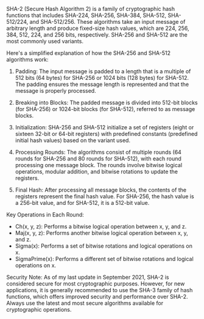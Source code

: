 SHA-2 (Secure Hash Algorithm 2) is a family of cryptographic hash functions that includes SHA-224, SHA-256, SHA-384, SHA-512, SHA-512/224, and SHA-512/256. These algorithms take an input message of arbitrary length and produce fixed-size hash values, which are 224, 256, 384, 512, 224, and 256 bits, respectively. SHA-256 and SHA-512 are the most commonly used variants.

Here's a simplified explanation of how the SHA-256 and SHA-512 algorithms work:

1. Padding: The input message is padded to a length that is a multiple of 512 bits (64 bytes) for SHA-256 or 1024 bits (128 bytes) for SHA-512. The padding ensures the message length is represented and that the message is properly processed.

2. Breaking into Blocks: The padded message is divided into 512-bit blocks (for SHA-256) or 1024-bit blocks (for SHA-512), referred to as message blocks.

3. Initialization: SHA-256 and SHA-512 initialize a set of registers (eight or sixteen 32-bit or 64-bit registers) with predefined constants (predefined initial hash values) based on the variant used.

4. Processing Rounds: The algorithms consist of multiple rounds (64 rounds for SHA-256 and 80 rounds for SHA-512), with each round processing one message block. The rounds involve bitwise logical operations, modular addition, and bitwise rotations to update the registers.

5. Final Hash: After processing all message blocks, the contents of the registers represent the final hash value. For SHA-256, the hash value is a 256-bit value, and for SHA-512, it is a 512-bit value.

Key Operations in Each Round:
- Ch(x, y, z): Performs a bitwise logical operation between x, y, and z.
- Maj(x, y, z): Performs another bitwise logical operation between x, y, and z.
- Sigma(x): Performs a set of bitwise rotations and logical operations on x.
- SigmaPrime(x): Performs a different set of bitwise rotations and logical operations on x.

Security Note:
As of my last update in September 2021, SHA-2 is considered secure for most cryptographic purposes. However, for new applications, it is generally recommended to use the SHA-3 family of hash functions, which offers improved security and performance over SHA-2. Always use the latest and most secure algorithms available for cryptographic operations.